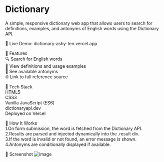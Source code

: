 # Dictionary

A simple, responsive dictionary web app that allows users to search for definitions, examples, and antonyms of English words using the Dictionary API.

🔗 Live Demo: dictionary-ashy-ten.vercel.app

 🔗 Features <br>
  🔍 Search for English words <br>
  📖 View definitions and usage examples <br>
  🧾 See available antonyms <br>
  🌐 Link to full reference source <br>


 🔗 Tech Stack <br>
      HTML5 <br>
      CSS3 <br>
      Vanilla JavaScript (ES6) <br>
      dictionaryapi.dev <br>
      Deployed on Vercel <br>


  🔗 How It Works <br>
    1.On form submission, the word is fetched from the Dictionary API. <br>
    2.Results are parsed and injected dynamically into the .result div. <br>
    3.If the word is invalid or not found, an error message is shown. <br>
    4.Antonyms are conditionally displayed if available. <br>

  🔗 Screenshot
    ![image](https://github.com/user-attachments/assets/bea05ac0-9a28-4ee9-8468-08ac9225daef)

